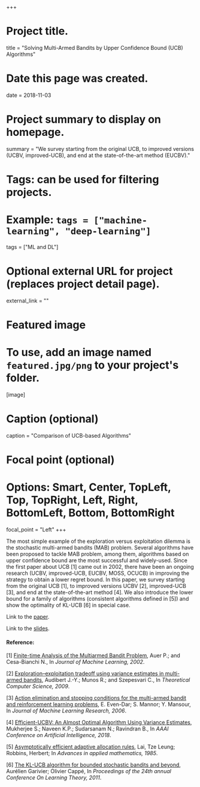 +++
# Project title.
title = "Solving Multi-Armed Bandits by Upper Confidence Bound (UCB) Algorithms"

# Date this page was created.
date = 2018-11-03

# Project summary to display on homepage.
summary = "We survey starting from the original UCB, to improved versions (UCBV, improved-UCB), and end at the state-of-the-art method (EUCBV)."

# Tags: can be used for filtering projects.
# Example: `tags = ["machine-learning", "deep-learning"]`
tags = ["ML and DL"]

# Optional external URL for project (replaces project detail page).
external_link = ""

# Featured image
# To use, add an image named `featured.jpg/png` to your project's folder. 
[image]
  # Caption (optional)
  caption = "Comparison of UCB-based Algorithms"
  
  # Focal point (optional)
  # Options: Smart, Center, TopLeft, Top, TopRight, Left, Right, BottomLeft, Bottom, BottomRight
  focal_point = "Left"
+++

The most simple example of the exploration versus exploitation dilemma is the stochastic multi-armed bandits (MAB) problem.
Several algorithms have been proposed to tackle MAB problem, among them, algorithms based on upper confidence bound are the most successful and widely-used.
Since the first paper about UCB [1] came out in 2002, there have been an ongoing research (UCBV, improved-UCB, EUCBV, MOSS, OCUCB) in improving the strategy to obtain a lower regret bound.
In this paper, we survey starting from the original UCB [1], to improved versions UCBV [2], improved-UCB [3], and end at the state-of-the-art method [4].
We also introduce the lower bound for a family of algorithms (consistent algorithms defined in [5]) and show the optimality of KL-UCB [6] in special case.

Link to the [paper](paper.pdf).

Link to the [slides](slides.pdf).

#### Reference:
[1] [Finite-time Analysis of the Multiarmed Bandit Problem](https://dl.acm.org/citation.cfm?id=599677), Auer P.; and Cesa-Bianchi N., In *Journal of Machine Learning, 2002*.

[2] [Exploration–exploitation tradeoff using variance estimates in multi-armed bandits](http://certis.enpc.fr/~audibert/Mes%20articles/TCS08.pdf), Audibert J.-Y.; Munos R.; and Szepesvari C., In *Theoretical Computer Science, 2009*.

[3] [Action elimination and stopping conditions for the multi-armed bandit and reinforcement learning problems](https://dl.acm.org/citation.cfm?id=1248586), E. Even-Dar; S. Mannor; Y. Mansour, In *Journal of Machine Learning Research, 2006*.

[4] [Efficient-UCBV: An Almost Optimal Algorithm Using Variance Estimates](https://arxiv.org/pdf/1711.03591.pdf), Mukherjee S.; Naveen K.P.; Sudarsanam N.; Ravindran B., In *AAAI Conference on Artificial Intelligence, 2018*.

[5] [Asymptotically efficient adaptive allocation rules](https://dl.acm.org/citation.cfm?id=2609757), Lai, Tze Leung; Robbins, Herbert; In *Advances in applied mathematics, 1985*.

[6] [The KL-UCB algorithm for bounded stochastic bandits and beyond](https://arxiv.org/abs/1102.2490), Aurélien Garivier; Olivier Cappé, In *Proceedings of the 24th annual Conference On Learning Theory, 2011*.
